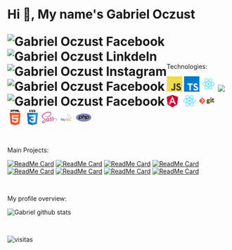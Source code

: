 # <p>Hi 👋, My name's Gabriel Oczust</p> <a href="mailto:gabriel.oczust@gmail.com"><img align="left" alt="Gabriel Oczust Facebook" src="https://img.shields.io/badge/Email-%234285F4.svg?&style=flat-square&logo=gmail&logoColor=white" /></a><a href="https://www.linkedin.com/in/gabrieloczust/"><img align="left" alt="Gabriel Oczust LinkdeIn" src="https://img.shields.io/badge/LinkedIn-%230077B5.svg?&style=flat-square&logo=linkedin&logoColor=white" /></a><a href="https://www.instagram.com/gabrieloczust/"><img align="left" alt="Gabriel Oczust Instagram" src="https://img.shields.io/badge/Instagram-%23E4405F.svg?&style=flat-square&logo=instagram&logoColor=white" /></a><a href="https://www.facebook.com/gaboczust"><img align="left" alt="Gabriel Oczust Facebook" src="https://img.shields.io/badge/Facebook-%231877F2.svg?&style=flat-square&logo=facebook&logoColor=white" /></a><a href="http://wa.me/5541999023899"><img align="left" alt="Gabriel Oczust Facebook" src="https://img.shields.io/badge/Whatsapp-%25D366.svg?&style=flat-square&logo=whatsapp&logoColor=white" /></a>

<br />
<br />
<br />

<div><p>Technologies: </p></div>

<code><img height="35" src="https://raw.githubusercontent.com/github/explore/80688e429a7d4ef2fca1e82350fe8e3517d3494d/topics/javascript/javascript.png"></code>
<code><img height="35" src="https://raw.githubusercontent.com/github/explore/80688e429a7d4ef2fca1e82350fe8e3517d3494d/topics/typescript/typescript.png"></code>
<code><img height="35" src="https://raw.githubusercontent.com/github/explore/80688e429a7d4ef2fca1e82350fe8e3517d3494d/topics/react/react.png"></code>
<code><img height="35" src="https://cdn.worldvectorlogo.com/logos/next-js.svg"></code>
<code><img height="35" src="https://raw.githubusercontent.com/github/explore/80688e429a7d4ef2fca1e82350fe8e3517d3494d/topics/angular/angular.png"></code>
<code><img height="35" src="https://raw.githubusercontent.com/github/explore/80688e429a7d4ef2fca1e82350fe8e3517d3494d/topics/react-native/react-native.png"></code>
<code><img height="35" src="https://raw.githubusercontent.com/github/explore/80688e429a7d4ef2fca1e82350fe8e3517d3494d/topics/git/git.png"></code>
<code><img height="35" src="https://raw.githubusercontent.com/github/explore/80688e429a7d4ef2fca1e82350fe8e3517d3494d/topics/html/html.png"></code>
<code><img height="35" src="https://raw.githubusercontent.com/github/explore/80688e429a7d4ef2fca1e82350fe8e3517d3494d/topics/css/css.png"></code>
<code><img height="35" src="https://raw.githubusercontent.com/github/explore/80688e429a7d4ef2fca1e82350fe8e3517d3494d/topics/sass/sass.png"></code>
<code><img height="35" src="https://raw.githubusercontent.com/github/explore/80688e429a7d4ef2fca1e82350fe8e3517d3494d/topics/mysql/mysql.png"></code>
<code><img height="35" src="https://raw.githubusercontent.com/github/explore/80688e429a7d4ef2fca1e82350fe8e3517d3494d/topics/php/php.png"></code>

<br />

<div><p>Main Projects: </p></div>

[![ReadMe Card](https://github-readme-stats.vercel.app/api/pin/?username=Gabrieloczust&repo=react-countries)](https://github.com/Gabrieloczust/react-countries)
[![ReadMe Card](https://github-readme-stats.vercel.app/api/pin/?username=Gabrieloczust&repo=react-redux)](https://github.com/Gabrieloczust/react-redux)
[![ReadMe Card](https://github-readme-stats.vercel.app/api/pin/?username=Gabrieloczust&repo=react-to-do)](https://github.com/Gabrieloczust/react-to-do/)
[![ReadMe Card](https://github-readme-stats.vercel.app/api/pin/?username=Gabrieloczust&repo=react-my-money)](https://github.com/Gabrieloczust/react-my-money/)
[![ReadMe Card](https://github-readme-stats.vercel.app/api/pin/?username=Gabrieloczust&repo=quiz-game)](https://github.com/Gabrieloczust/quiz-game)
[![ReadMe Card](https://github-readme-stats.vercel.app/api/pin/?username=Gabrieloczust&repo=javascript-pizzeria-cart)](https://github.com/Gabrieloczust/javascript-pizzeria-cart/)
[![ReadMe Card](https://github-readme-stats.vercel.app/api/pin/?username=Gabrieloczust&repo=be-the-hero)](https://github.com/Gabrieloczust/be-the-hero)
[![ReadMe Card](https://github-readme-stats.vercel.app/api/pin/?username=Gabrieloczust&repo=proffy-web)](https://github.com/Gabrieloczust/proffy-web)


<br />

<div><p>My profile overview: </p></div>

![Gabriel github stats](https://github-readme-stats.vercel.app/api?username=Gabrieloczust&show_icons=true)

<br />

 ![visitas](https://visitor-badge.laobi.icu/badge?page_id=Gabrieloczust)
